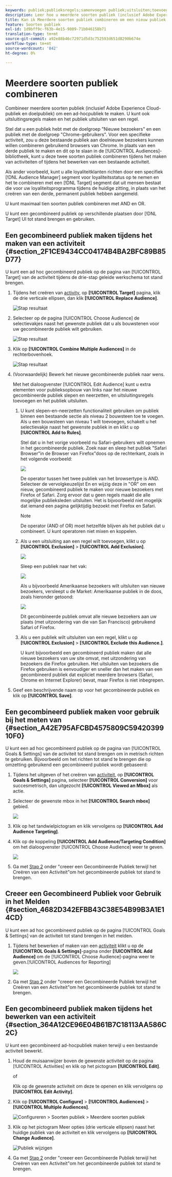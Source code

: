 ```yaml
---
keywords: publiek;publieksregels;samenvoegen publiek;uitsluiten;toevoegen uitsluiting;uitsluiten;combineren publiek;ad-hocpubliek
description: Leer hoe u meerdere soorten publiek (inclusief Adobe Experience Cloud-publiek en [!DNL Target] publiek) tegelijk kunt combineren om een ad-hocpubliek te maken.
title: Kan ik Meerdere soorten publiek combineren om een nieuw publiek te maken?
feature: Soorten publiek
exl-id: 1d9bff9c-f63b-4e15-9809-71b046158b71
translation-type: tm+mt
source-git-commit: a92e88b46c72971d5d3c752593d651d8290b674e
workflow-type: tm+mt
source-wordcount: '842'
ht-degree: 0%

---
```


# Meerdere soorten publiek combineren

Combineer meerdere soorten publiek (inclusief Adobe Experience Cloud-publiek en doelpubliek) om een ad-hocpubliek te maken. U kunt ook uitsluitingsregels maken en het publiek uitsluiten van een regel.

Stel dat u een publiek hebt met de doelgroep &quot;Nieuwe bezoekers&quot; en een publiek met de doelgroep &quot;Chrome-gebruikers&quot;. Voor een specifieke activiteit, zou u deze bestaande publiek aan doelnieuwe bezoekers kunnen willen combineren gebruikend browsers van Chrome. In plaats van een derde publiek te maken en dit op te slaan in de [!UICONTROL Audiences]-bibliotheek, kunt u deze twee soorten publiek combineren tijdens het maken van activiteiten of tijdens het bewerken van een bestaande activiteit.

Als ander voorbeeld, kunt u alle loyaliteitklanten richten door een specifiek [!DNL Audience Manager] segment voor loyaliteitsstatus op te nemen en het te combineren met een [!DNL Target] segment dat uit mensen bestaat die voor uw loyaliteitsprogramma tijdens de huidige zitting, in plaats van het creëren van een derde, permanent publiek hebben aangemeld.

U kunt maximaal tien soorten publiek combineren met AND en OR.

U kunt een gecombineerd publiek op verschillende plaatsen door [!DNL Target] UI tot stand brengen en gebruiken.

## Een gecombineerd publiek maken tijdens het maken van een activiteit {#section_2F1CE9434CC04174B4BA2BFC89B85D77}

U kunt een ad hoc gecombineerd publiek op de pagina van [!UICONTROL Target] van de activiteit tijdens de drie-stap geleide werkschema tot stand brengen.

1. Tijdens het creëren van [activity](/help/c-activities/activities.md#concept_D317A95A1AB54674BA7AB65C7985BA03), op **[!UICONTROL Target]** pagina, klik de drie verticale ellipsen, dan klik **[!UICONTROL Replace Audience]**.

   ![Stap resultaat](assets/edit_audience.png)

1. Selecteer op de pagina [!UICONTROL Choose Audience] de selectievakjes naast het gewenste publiek dat u als bouwstenen voor uw gecombineerde publiek wilt gebruiken.

   ![Stap resultaat](assets/combine_multiple_audiences1.png)

1. Klik op **[!UICONTROL Combine Multiple Audiences]** in de rechterbovenhoek.

   ![Stap resultaat](assets/combine_multiple_audiences2.png)

1. (Voorwaardelijk) Bewerk het nieuwe gecombineerde publiek naar wens.

   Met het dialoogvenster [!UICONTROL Edit Audience] kunt u extra elementen voor publieksopbouw van links naar het nieuwe gecombineerde publiek slepen en neerzetten, en uitsluitingsregels toevoegen en het publiek uitsluiten.

   1. U kunt slepen-en-neerzetten functionaliteit gebruiken om publiek binnen een bestaande sectie als niveau 2 bouwsteen toe te voegen. Als u een bouwsteen van niveau 1 wilt toevoegen, schakelt u het selectievakje naast het gewenste publiek in en klikt u op **[!UICONTROL Add to Rules]**.

      Stel dat u in het vorige voorbeeld nu Safari-gebruikers wilt opnemen in het gecombineerde publiek. Zoek naar en sleep het publiek &quot;Safari Browser&quot;in de Browser van Firefox&quot;doos op de rechterkant, zoals in het volgende voorbeeld:

      ![](assets/combine_multiple_audiences3.png)

      De operator tussen het twee publiek van het browsertype is AND. Selecteer de vervolgkeuzelijst En en wijzig deze in &quot;OR&quot; om een nieuw, gecombineerd publiek te maken voor nieuwe bezoekers met Firefox of Safari. Zorg ervoor dat u geen regels maakt die alle mogelijke publieksleden uitsluiten. Het is bijvoorbeeld niet mogelijk dat iemand een pagina gelijktijdig bezoekt met Firefox en Safari.

      >[!NOTE]
      >
      >De operator (AND of OR) moet hetzelfde blijven als het publiek dat u combineert. U kunt operatoren niet mixen en koppelen.

   1. Als u een uitsluiting aan een regel wilt toevoegen, klikt u op **[!UICONTROL Exclusion]** > **[!UICONTROL Add Exclusion]**.

      ![](assets/combine_multiple_audiences3a.png)

      Sleep een publiek naar het vak:

      ![](assets/combine_multiple_audiences3b.png)

      Als u bijvoorbeeld Amerikaanse bezoekers wilt uitsluiten van nieuwe bezoekers, versleept u de Market: Amerikaanse publiek in de doos, zoals hieronder getoond:

      ![](assets/combine_multiple_audiences3b2.png)

      Dit gecombineerde publiek omvat alle nieuwe bezoekers aan uw plaats (met uitzondering van die van San Francisco) gebruikend Safari of Firefox.

   1. Als u een publiek wilt uitsluiten van een regel, klikt u op **[!UICONTROL Exclusion]** > **[!UICONTROL Exclude this Audience.]**.

      U kunt bijvoorbeeld een gecombineerd publiek maken dat alle nieuwe bezoekers van uw site omvat, met uitzondering van bezoekers die Firefox gebruiken. Het uitsluiten van bezoekers die Firefox gebruiken is eenvoudiger en sneller dan het maken van een gecombineerd publiek dat expliciet meerdere browsers (Safari, Chrome en Internet Explorer) bevat, maar Firefox is niet inbegrepen.

1. Geef een beschrijvende naam op voor het gecombineerde publiek en klik op **[!UICONTROL Save]**.

## Een gecombineerd publiek maken voor gebruik bij het meten van {#section_A42E795AFCBD4575809C5942039910F0}

U kunt een ad hoc gecombineerd publiek op de pagina van [!UICONTROL Goals & Settings] van de activiteit tot stand brengen om in metrisch richten te gebruiken. Bijvoorbeeld om het richten tot stand te brengen die op omzetting gebruikend een gecombineerd publiek wordt gebaseerd:

1. Tijdens het uitgeven of het creëren van [activiteit](/help/c-activities/activities.md#concept_D317A95A1AB54674BA7AB65C7985BA03), op **[!UICONTROL Goals & Settings]** pagina, selecteer **[!UICONTROL Conversion]** voor succesmetrisch, dan uitgezocht **[!UICONTROL Viewed an Mbox]** als actie.
1. Selecteer de gewenste mbox in het **[!UICONTROL Search mbox]** gebied.

   ![](assets/combine_multiple_audiences4.png)

1. Klik op het tandwielpictogram en klik vervolgens op **[!UICONTROL Add Audience Targeting]**.
1. Klik op de koppeling **[!UICONTROL Add Audience/Targeting Condition]** om het dialoogvenster [!UICONTROL Choose Audience] weer te geven.

   ![](assets/combine_multiple_audiences5.png)

1. Ga met [Stap 2](/help/c-target/combining-multiple-audiences.md#section_2F1CE9434CC04174B4BA2BFC89B85D77) onder &quot;creeer een Gecombineerde Publiek terwijl het Creëren van een Activiteit&quot;om het gecombineerde publiek tot stand te brengen.

## Creeer een Gecombineerd Publiek voor Gebruik in het Melden {#section_4682D342EFBB43C38E54B99B3A1E14CD}

U kunt een ad hoc gecombineerd publiek op de pagina [!UICONTROL Goals & Settings] van de activiteit tot stand brengen in het melden.

1. Tijdens het bewerken of maken van een [activiteit](/help/c-activities/activities.md#concept_D317A95A1AB54674BA7AB65C7985BA03) klikt u op de **[!UICONTROL Goals & Settings]**-pagina onder **[!UICONTROL Add Audience]** om de [!UICONTROL Choose Audience]-pagina weer te geven.[!UICONTROL Audiences for Reporting]

   ![](assets/combine_multiple_audiences6.png)

1. Ga met [Stap 2](/help/c-target/combining-multiple-audiences.md#section_2F1CE9434CC04174B4BA2BFC89B85D77) onder &quot;creeer een Gecombineerde Publiek terwijl het Creëren van een Activiteit&quot;om het gecombineerde publiek tot stand te brengen.

## Een gecombineerd publiek maken tijdens het bewerken van een activiteit {#section_364A12CE96E04B61B7C18113AA586C2C}

U kunt een gecombineerd ad-hocpubliek maken terwijl u een bestaande activiteit bewerkt.

1. Houd de muisaanwijzer boven de gewenste activiteit op de pagina [!UICONTROL Activities] en klik op het pictogram **[!UICONTROL Edit]**.

   of

   Klik op de gewenste activiteit om deze te openen en klik vervolgens op **[!UICONTROL Edit Activity]**.

1. Klik op **[!UICONTROL Configure]** > **[!UICONTROL Audiences]** > **[!UICONTROL Multiple Audiences]**.

   ![Configureren > Soorten publiek > Meerdere soorten publiek](/help/c-target/assets/combine_multiple_audiences7.png)

1. Klik op het pictogram Meer opties (drie verticale ellipsen) naast het huidige publiek van de activiteit en klik vervolgens op **[!UICONTROL Change Audience]**.

   ![Publiek wijzigen](/help/c-target/assets/combine_multiple_audiences8.png)

1. Ga met [Stap 2](/help/c-target/combining-multiple-audiences.md#section_2F1CE9434CC04174B4BA2BFC89B85D77) onder &quot;creeer een Gecombineerde Publiek terwijl het Creëren van een Activiteit&quot;om het gecombineerde publiek tot stand te brengen.
